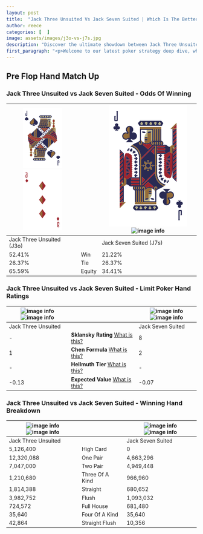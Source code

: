```yaml
---
layout: post
title:  "Jack Three Unsuited Vs Jack Seven Suited | Which Is The Better Hand In Poker? A Complete Guide"
author: reece
categories: [  ]
image: assets/images/j3o-vs-j7s.jpg
description: "Discover the ultimate showdown between Jack Three Unsuited and Jack Seven Suited in poker! Uncover the odds, strategies, and scenarios where one hand triumphs over the other. Get ready to up your poker game with this thrilling analysis."
first_paragraph: "<p>Welcome to our latest poker strategy deep dive, where we're pitting two distinct hands against each other in a high-stakes showdown: Jack Three Unsuited vs Jack Seven Suited.</p><p>In the dynamic world of poker, every decision counts, and knowing which hand holds the upper hand is key to your success at the table.</p><p>In this article, we'll dissect these two hands, explore the scenarios where one dominates the other, and equip you with the knowledge to make strategic choices that can tip the odds in your favor.</p><p>Get ready to unravel the intriguing dynamics of these poker hands and elevate your game to new heights.</p>"
---
```




[comment]: # (sp0)

## Pre Flop Hand Match Up

<div class="table hand-ratings" markdown="1"> 



### Jack Three Unsuited vs Jack Seven Suited - Odds Of Winning


    
| ![image info](assets/images/hand1/j.png) ![image info](assets/images/hand1/3o.png) |  | ![image info](assets/images/hand2/j.png) ![image info](assets/images/hand2/7s.png) |
| -------- | -------- | -------- |
| Jack Three Unsuited (J3o) |  | Jack Seven Suited (J7s) |
| 52.41% | Win | 21.22% |
| 26.37% | Tie | 26.37% |
| 65.59% | Equity | 34.41% |




[comment]: # (sp1)



### Jack Three Unsuited vs Jack Seven Suited - Limit Poker Hand Ratings


    
| ![image info](https://www.riverpairs.com/assets/images/hand1/j.png) ![image info](https://www.riverpairs.com/assets/images/hand1/3o.png) |  | ![image info](https://www.riverpairs.com/assets/images/hand2/j.png) ![image info](https://www.riverpairs.com/assets/images/hand2/7s.png) |
| -------- | -------- | -------- |
| Jack Three Unsuited |  | Jack Seven Suited |
| - | **Sklansky Rating** [What is this?](/sklansky-rating-explained) | 8 |
| 1 | **Chen Formula** [What is this?](/chen-formula-explained) | 2 |
| - | **Hellmuth Tier** [What is this?](/Hellmuth-tier-explained) | - |
| -0.13 | **Expected Value** [What is this?](/expected-value-explained) | -0.07 |




[comment]: # (sp2)



### Jack Three Unsuited vs Jack Seven Suited - Winning Hand Breakdown


    
| ![image info](https://www.riverpairs.com/assets/images/hand1/j.png) ![image info](https://www.riverpairs.com/assets/images/hand1/3o.png) |  | ![image info](https://www.riverpairs.com/assets/images/hand2/j.png) ![image info](https://www.riverpairs.com/assets/images/hand2/7s.png) |
| -------- | -------- | -------- |
| Jack Three Unsuited |  | Jack Seven Suited |
| 5,126,400 | High Card | 0 |
| 12,320,088 | One Pair | 4,663,296 |
| 7,047,000 | Two Pair | 4,949,448 |
| 1,210,680 | Three Of A Kind | 966,960 |
| 1,814,388 | Straight | 680,652 |
| 3,982,752 | Flush | 1,093,032 |
| 724,572 | Full House | 681,480 |
| 35,640 | Four Of A Kind | 35,640 |
| 42,864 | Straight Flush | 10,356 |




[comment]: # (sp3)



</div>

[comment]: # (sp4)



[comment]: # (sp5)

